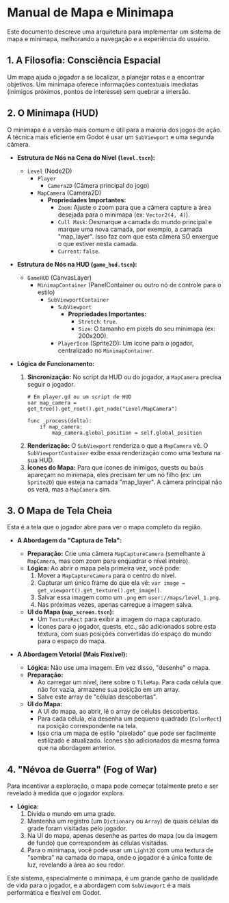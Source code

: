 # Manual de Mapa e Minimapa

Este documento descreve uma arquitetura para implementar um sistema de mapa e minimapa, melhorando a navegação e a experiência do usuário.

## 1. A Filosofia: Consciência Espacial

Um mapa ajuda o jogador a se localizar, a planejar rotas e a encontrar objetivos. Um minimapa oferece informações contextuais imediatas (inimigos próximos, pontos de interesse) sem quebrar a imersão.

## 2. O Minimapa (HUD)

O minimapa é a versão mais comum e útil para a maioria dos jogos de ação. A técnica mais eficiente em Godot é usar um `SubViewport` e uma segunda câmera.

- **Estrutura de Nós na Cena do Nível (`level.tscn`):**
  - `Level` (Node2D)
    - `Player`
      - `Camera2D` (Câmera principal do jogo)
    - `MapCamera` (Camera2D)
      - **Propriedades Importantes:**
        - `Zoom`: Ajuste o zoom para que a câmera capture a área desejada para o minimapa (ex: `Vector2(4, 4)`).
        - `Cull Mask`: Desmarque a camada do mundo principal e marque uma nova camada, por exemplo, a camada "map_layer". Isso faz com que esta câmera SÓ enxergue o que estiver nesta camada.
        - `Current`: `false`.

- **Estrutura de Nós na HUD (`game_hud.tscn`):**
  - `GameHUD` (CanvasLayer)
    - `MinimapContainer` (PanelContainer ou outro nó de controle para o estilo)
      - `SubViewportContainer`
        - `SubViewport`
          - **Propriedades Importantes:**
            - `Stretch`: `true`.
            - `Size`: O tamanho em pixels do seu minimapa (ex: 200x200).
        - `PlayerIcon` (Sprite2D): Um ícone para o jogador, centralizado no `MinimapContainer`.

- **Lógica de Funcionamento:**
  1.  **Sincronização:** No script da HUD ou do jogador, a `MapCamera` precisa seguir o jogador.
      ```gdscript
      # Em player.gd ou um script de HUD
      var map_camera = get_tree().get_root().get_node("Level/MapCamera")

      func _process(delta):
          if map_camera:
              map_camera.global_position = self.global_position
      ```
  2.  **Renderização:** O `SubViewport` renderiza o que a `MapCamera` vê. O `SubViewportContainer` exibe essa renderização como uma textura na sua HUD.
  3.  **Ícones do Mapa:** Para que ícones de inimigos, quests ou baús apareçam no minimapa, eles precisam ter um nó filho (ex: um `Sprite2D`) que esteja na camada "map_layer". A câmera principal não os verá, mas a `MapCamera` sim.

## 3. O Mapa de Tela Cheia

Esta é a tela que o jogador abre para ver o mapa completo da região.

- **A Abordagem da "Captura de Tela":**
  - **Preparação:** Crie uma câmera `MapCaptureCamera` (semelhante à `MapCamera`, mas com zoom para enquadrar o nível inteiro).
  - **Lógica:** Ao abrir o mapa pela primeira vez, você pode:
    1.  Mover a `MapCaptureCamera` para o centro do nível.
    2.  Capturar um único frame do que ela vê: `var image = get_viewport().get_texture().get_image()`.
    3.  Salvar essa imagem como um `.png` em `user://maps/level_1.png`.
    4.  Nas próximas vezes, apenas carregue a imagem salva.
  - **UI do Mapa (`map_screen.tscn`):**
    - Um `TextureRect` para exibir a imagem do mapa capturado.
    - Ícones para o jogador, quests, etc., são adicionados sobre esta textura, com suas posições convertidas do espaço do mundo para o espaço do mapa.

- **A Abordagem Vetorial (Mais Flexível):**
  - **Lógica:** Não use uma imagem. Em vez disso, "desenhe" o mapa.
  - **Preparação:**
    - Ao carregar um nível, itere sobre o `TileMap`. Para cada célula que não for vazia, armazene sua posição em um array.
    - Salve este array de "células descobertas".
  - **UI do Mapa:**
    - A UI do mapa, ao abrir, lê o array de células descobertas.
    - Para cada célula, ela desenha um pequeno quadrado (`ColorRect`) na posição correspondente na tela.
    - Isso cria um mapa de estilo "pixelado" que pode ser facilmente estilizado e atualizado. Ícones são adicionados da mesma forma que na abordagem anterior.

## 4. "Névoa de Guerra" (Fog of War)

Para incentivar a exploração, o mapa pode começar totalmente preto e ser revelado à medida que o jogador explora.

- **Lógica:**
  1.  Divida o mundo em uma grade.
  2.  Mantenha um registro (um `Dictionary` ou `Array`) de quais células da grade foram visitadas pelo jogador.
  3.  Na UI do mapa, apenas desenhe as partes do mapa (ou da imagem de fundo) que correspondem às células visitadas.
  4.  Para o minimapa, você pode usar um `Light2D` com uma textura de "sombra" na camada do mapa, onde o jogador é a única fonte de luz, revelando a área ao seu redor.

Este sistema, especialmente o minimapa, é um grande ganho de qualidade de vida para o jogador, e a abordagem com `SubViewport` é a mais performática e flexível em Godot.